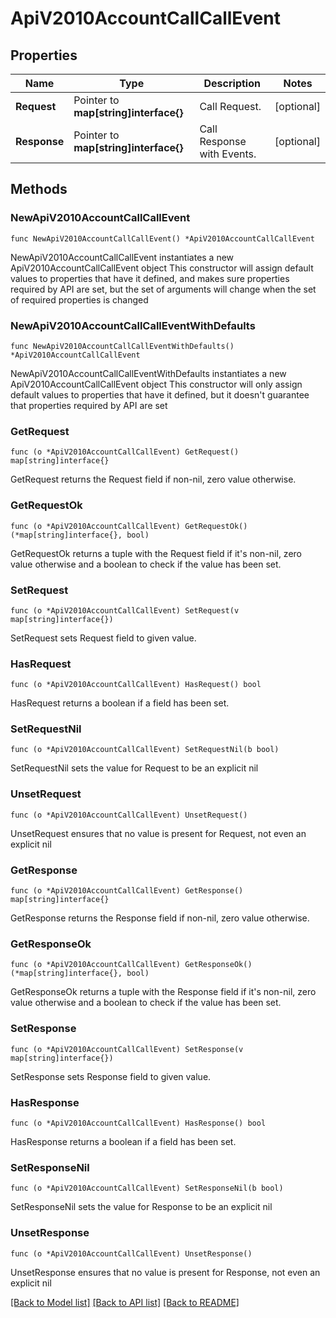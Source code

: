 # ApiV2010AccountCallCallEvent

## Properties

Name | Type | Description | Notes
------------ | ------------- | ------------- | -------------
**Request** | Pointer to **map[string]interface{}** | Call Request. | [optional] 
**Response** | Pointer to **map[string]interface{}** | Call Response with Events. | [optional] 

## Methods

### NewApiV2010AccountCallCallEvent

`func NewApiV2010AccountCallCallEvent() *ApiV2010AccountCallCallEvent`

NewApiV2010AccountCallCallEvent instantiates a new ApiV2010AccountCallCallEvent object
This constructor will assign default values to properties that have it defined,
and makes sure properties required by API are set, but the set of arguments
will change when the set of required properties is changed

### NewApiV2010AccountCallCallEventWithDefaults

`func NewApiV2010AccountCallCallEventWithDefaults() *ApiV2010AccountCallCallEvent`

NewApiV2010AccountCallCallEventWithDefaults instantiates a new ApiV2010AccountCallCallEvent object
This constructor will only assign default values to properties that have it defined,
but it doesn't guarantee that properties required by API are set

### GetRequest

`func (o *ApiV2010AccountCallCallEvent) GetRequest() map[string]interface{}`

GetRequest returns the Request field if non-nil, zero value otherwise.

### GetRequestOk

`func (o *ApiV2010AccountCallCallEvent) GetRequestOk() (*map[string]interface{}, bool)`

GetRequestOk returns a tuple with the Request field if it's non-nil, zero value otherwise
and a boolean to check if the value has been set.

### SetRequest

`func (o *ApiV2010AccountCallCallEvent) SetRequest(v map[string]interface{})`

SetRequest sets Request field to given value.

### HasRequest

`func (o *ApiV2010AccountCallCallEvent) HasRequest() bool`

HasRequest returns a boolean if a field has been set.

### SetRequestNil

`func (o *ApiV2010AccountCallCallEvent) SetRequestNil(b bool)`

 SetRequestNil sets the value for Request to be an explicit nil

### UnsetRequest
`func (o *ApiV2010AccountCallCallEvent) UnsetRequest()`

UnsetRequest ensures that no value is present for Request, not even an explicit nil
### GetResponse

`func (o *ApiV2010AccountCallCallEvent) GetResponse() map[string]interface{}`

GetResponse returns the Response field if non-nil, zero value otherwise.

### GetResponseOk

`func (o *ApiV2010AccountCallCallEvent) GetResponseOk() (*map[string]interface{}, bool)`

GetResponseOk returns a tuple with the Response field if it's non-nil, zero value otherwise
and a boolean to check if the value has been set.

### SetResponse

`func (o *ApiV2010AccountCallCallEvent) SetResponse(v map[string]interface{})`

SetResponse sets Response field to given value.

### HasResponse

`func (o *ApiV2010AccountCallCallEvent) HasResponse() bool`

HasResponse returns a boolean if a field has been set.

### SetResponseNil

`func (o *ApiV2010AccountCallCallEvent) SetResponseNil(b bool)`

 SetResponseNil sets the value for Response to be an explicit nil

### UnsetResponse
`func (o *ApiV2010AccountCallCallEvent) UnsetResponse()`

UnsetResponse ensures that no value is present for Response, not even an explicit nil

[[Back to Model list]](../README.md#documentation-for-models) [[Back to API list]](../README.md#documentation-for-api-endpoints) [[Back to README]](../README.md)


